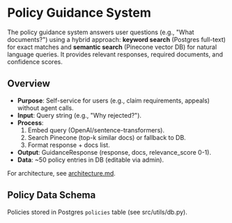 # Policy Guidance System

The policy guidance system answers user questions (e.g., "What documents?") using a hybrid approach: **keyword search** (Postgres full-text) for exact matches and **semantic search** (Pinecone vector DB) for natural language queries. It provides relevant responses, required documents, and confidence scores.

## Overview
- **Purpose**: Self-service for users (e.g., claim requirements, appeals) without agent calls.
- **Input**: Query string (e.g., "Why rejected?").
- **Process**:
  1. Embed query (OpenAI/sentence-transformers).
  2. Search Pinecone (top-k similar docs) or fallback to DB.
  3. Format response + docs list.
- **Output**: GuidanceResponse (response, docs, relevance_score 0-1).
- **Data**: ~50 policy entries in DB (editable via admin).

For architecture, see [architecture.md](architecture.md).

## Policy Data Schema
Policies stored in Postgres `policies` table (see src/utils/db.py).
